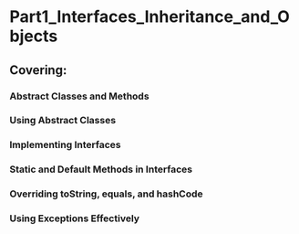 # Part1_Interfaces_Inheritance_and_Objects

## Covering:

### Abstract Classes and Methods

### Using Abstract Classes 

### Implementing Interfaces

### Static and Default Methods in Interfaces

### Overriding toString, equals, and hashCode

### Using Exceptions Effectively
